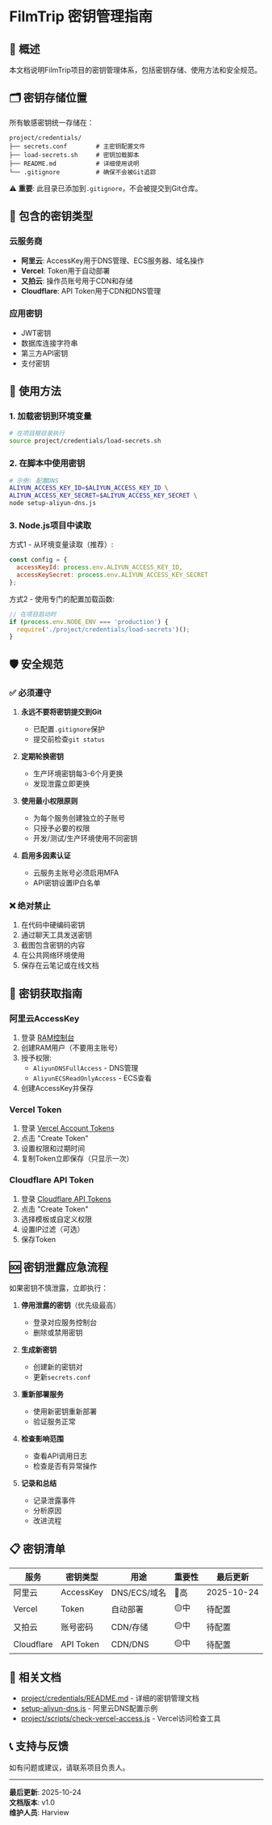 # FilmTrip 密钥管理指南

## 📖 概述

本文档说明FilmTrip项目的密钥管理体系，包括密钥存储、使用方法和安全规范。

## 🗂️ 密钥存储位置

所有敏感密钥统一存储在：
```
project/credentials/
├── secrets.conf        # 主密钥配置文件
├── load-secrets.sh     # 密钥加载脚本  
├── README.md           # 详细使用说明
└── .gitignore          # 确保不会被Git追踪
```

⚠️ **重要**: 此目录已添加到`.gitignore`，不会被提交到Git仓库。

## 🔑 包含的密钥类型

### 云服务商
- **阿里云**: AccessKey用于DNS管理、ECS服务器、域名操作
- **Vercel**: Token用于自动部署
- **又拍云**: 操作员账号用于CDN和存储
- **Cloudflare**: API Token用于CDN和DNS管理

### 应用密钥
- JWT密钥
- 数据库连接字符串
- 第三方API密钥
- 支付密钥

## 📝 使用方法

### 1. 加载密钥到环境变量

```bash
# 在项目根目录执行
source project/credentials/load-secrets.sh
```

### 2. 在脚本中使用密钥

```bash
# 示例: 配置DNS
ALIYUN_ACCESS_KEY_ID=$ALIYUN_ACCESS_KEY_ID \
ALIYUN_ACCESS_KEY_SECRET=$ALIYUN_ACCESS_KEY_SECRET \
node setup-aliyun-dns.js
```

### 3. Node.js项目中读取

方式1 - 从环境变量读取（推荐）:
```javascript
const config = {
  accessKeyId: process.env.ALIYUN_ACCESS_KEY_ID,
  accessKeySecret: process.env.ALIYUN_ACCESS_KEY_SECRET
};
```

方式2 - 使用专门的配置加载函数:
```javascript
// 在项目启动时
if (process.env.NODE_ENV === 'production') {
  require('./project/credentials/load-secrets')();
}
```

## 🛡️ 安全规范

### ✅ 必须遵守

1. **永远不要将密钥提交到Git**
   - 已配置`.gitignore`保护
   - 提交前检查`git status`

2. **定期轮换密钥**
   - 生产环境密钥每3-6个月更换
   - 发现泄露立即更换

3. **使用最小权限原则**
   - 为每个服务创建独立的子账号
   - 只授予必要的权限
   - 开发/测试/生产环境使用不同密钥

4. **启用多因素认证**
   - 云服务主账号必须启用MFA
   - API密钥设置IP白名单

### ❌ 绝对禁止

1. 在代码中硬编码密钥
2. 通过聊天工具发送密钥
3. 截图包含密钥的内容
4. 在公共网络环境使用
5. 保存在云笔记或在线文档

## 🔧 密钥获取指南

### 阿里云AccessKey

1. 登录 [RAM控制台](https://ram.console.aliyun.com/users)
2. 创建RAM用户（不要用主账号）
3. 授予权限:
   - `AliyunDNSFullAccess` - DNS管理
   - `AliyunECSReadOnlyAccess` - ECS查看
4. 创建AccessKey并保存

### Vercel Token

1. 登录 [Vercel Account Tokens](https://vercel.com/account/tokens)
2. 点击 "Create Token"
3. 设置权限和过期时间
4. 复制Token立即保存（只显示一次）

### Cloudflare API Token

1. 登录 [Cloudflare API Tokens](https://dash.cloudflare.com/profile/api-tokens)
2. 点击 "Create Token"
3. 选择模板或自定义权限
4. 设置IP过滤（可选）
5. 保存Token

## 🆘 密钥泄露应急流程

如果密钥不慎泄露，立即执行：

1. **停用泄露的密钥**（优先级最高）
   - 登录对应服务控制台
   - 删除或禁用密钥

2. **生成新密钥**
   - 创建新的密钥对
   - 更新`secrets.conf`

3. **重新部署服务**
   - 使用新密钥重新部署
   - 验证服务正常

4. **检查影响范围**
   - 查看API调用日志
   - 检查是否有异常操作

5. **记录和总结**
   - 记录泄露事件
   - 分析原因
   - 改进流程

## 📋 密钥清单

| 服务 | 密钥类型 | 用途 | 重要性 | 最后更新 |
|------|---------|------|--------|---------|
| 阿里云 | AccessKey | DNS/ECS/域名 | 🔴高 | 2025-10-24 |
| Vercel | Token | 自动部署 | 🟡中 | 待配置 |
| 又拍云 | 账号密码 | CDN/存储 | 🟡中 | 待配置 |
| Cloudflare | API Token | CDN/DNS | 🟡中 | 待配置 |

## 🔗 相关文档

- [project/credentials/README.md](../project/credentials/README.md) - 详细的密钥管理文档
- [setup-aliyun-dns.js](../setup-aliyun-dns.js) - 阿里云DNS配置示例
- [project/scripts/check-vercel-access.js](../project/scripts/check-vercel-access.js) - Vercel访问检查工具

## 📞 支持与反馈

如有问题或建议，请联系项目负责人。

---

**最后更新**: 2025-10-24  
**文档版本**: v1.0  
**维护人员**: Harview

